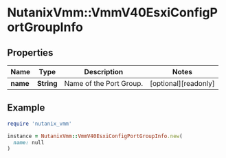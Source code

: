 # NutanixVmm::VmmV40EsxiConfigPortGroupInfo

## Properties

| Name | Type | Description | Notes |
| ---- | ---- | ----------- | ----- |
| **name** | **String** | Name of the Port Group. | [optional][readonly] |

## Example

```ruby
require 'nutanix_vmm'

instance = NutanixVmm::VmmV40EsxiConfigPortGroupInfo.new(
  name: null
)
```

